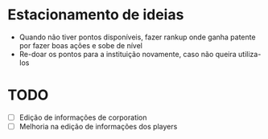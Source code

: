 # Estacionamento de ideias
 - Quando não tiver pontos disponíveis, fazer rankup onde ganha patente por fazer boas ações e sobe de nível
 - Re-doar os pontos para a instituição novamente, caso não queira utiliza-los

# TODO 
- [ ] Edição de informações de corporation
- [ ] Melhoria na edição de informações dos players